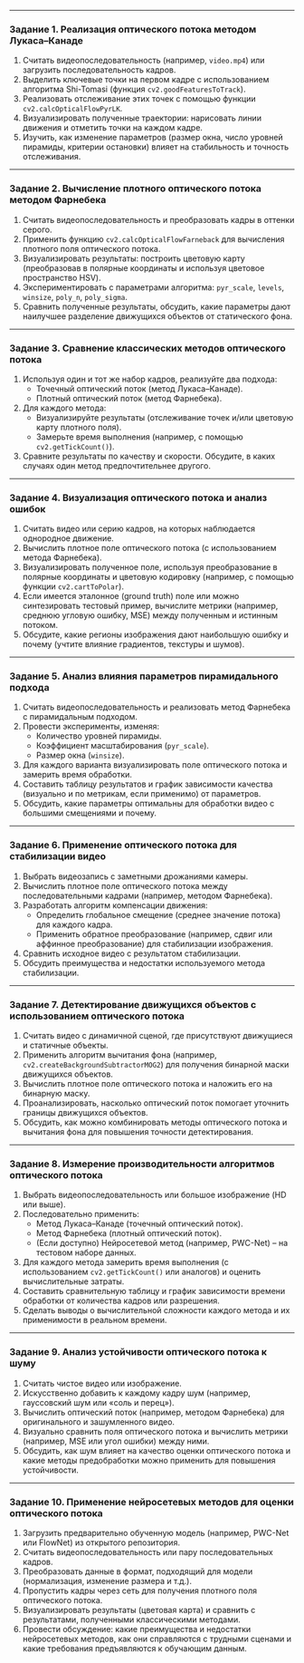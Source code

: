 
---

### **Задание 1. Реализация оптического потока методом Лукаса–Канаде**
1. Считать видеопоследовательность (например, `video.mp4`) или загрузить последовательность кадров.
2. Выделить ключевые точки на первом кадре с использованием алгоритма Shi-Tomasi (функция `cv2.goodFeaturesToTrack`).
3. Реализовать отслеживание этих точек с помощью функции `cv2.calcOpticalFlowPyrLK`.
4. Визуализировать полученные траектории: нарисовать линии движения и отметить точки на каждом кадре.
5. Изучить, как изменение параметров (размер окна, число уровней пирамиды, критерии остановки) влияет на стабильность и точность отслеживания.

---

### **Задание 2. Вычисление плотного оптического потока методом Фарнебека**
1. Считать видеопоследовательность и преобразовать кадры в оттенки серого.
2. Применить функцию `cv2.calcOpticalFlowFarneback` для вычисления плотного поля оптического потока.
3. Визуализировать результаты: построить цветовую карту (преобразовав в полярные координаты и используя цветовое пространство HSV).
4. Экспериментировать с параметрами алгоритма: `pyr_scale`, `levels`, `winsize`, `poly_n`, `poly_sigma`.
5. Сравнить полученные результаты, обсудить, какие параметры дают наилучшее разделение движущихся объектов от статического фона.

---

### **Задание 3. Сравнение классических методов оптического потока**
1. Используя один и тот же набор кадров, реализуйте два подхода:
   - Точечный оптический поток (метод Лукаса–Канаде).
   - Плотный оптический поток (метод Фарнебека).
2. Для каждого метода:
   - Визуализируйте результаты (отслеживание точек и/или цветовую карту плотного поля).
   - Замерьте время выполнения (например, с помощью `cv2.getTickCount()`).
3. Сравните результаты по качеству и скорости. Обсудите, в каких случаях один метод предпочтительнее другого.

---

### **Задание 4. Визуализация оптического потока и анализ ошибок**
1. Считать видео или серию кадров, на которых наблюдается однородное движение.
2. Вычислить плотное поле оптического потока (с использованием метода Фарнебека).
3. Визуализировать полученное поле, используя преобразование в полярные координаты и цветовую кодировку (например, с помощью функции `cv2.cartToPolar`).
4. Если имеется эталонное (ground truth) поле или можно синтезировать тестовый пример, вычислите метрики (например, среднюю угловую ошибку, MSE) между полученным и истинным потоком.
5. Обсудите, какие регионы изображения дают наибольшую ошибку и почему (учтите влияние градиентов, текстуры и шумов).

---

### **Задание 5. Анализ влияния параметров пирамидального подхода**
1. Считать видеопоследовательность и реализовать метод Фарнебека с пирамидальным подходом.
2. Провести эксперименты, изменяя:
   - Количество уровней пирамиды.
   - Коэффициент масштабирования (`pyr_scale`).
   - Размер окна (`winsize`).
3. Для каждого варианта визуализировать поле оптического потока и замерить время обработки.
4. Составить таблицу результатов и график зависимости качества (визуально и по метрикам, если применимо) от параметров.
5. Обсудить, какие параметры оптимальны для обработки видео с большими смещениями и почему.

---

### **Задание 6. Применение оптического потока для стабилизации видео**
1. Выбрать видеозапись с заметными дрожаниями камеры.
2. Вычислить плотное поле оптического потока между последовательными кадрами (например, методом Фарнебека).
3. Разработать алгоритм компенсации движения:
   - Определить глобальное смещение (среднее значение потока) для каждого кадра.
   - Применить обратное преобразование (например, сдвиг или аффинное преобразование) для стабилизации изображения.
4. Сравнить исходное видео с результатом стабилизации.
5. Обсудить преимущества и недостатки используемого метода стабилизации.

---

### **Задание 7. Детектирование движущихся объектов с использованием оптического потока**
1. Считать видео с динамичной сценой, где присутствуют движущиеся и статичные объекты.
2. Применить алгоритм вычитания фона (например, `cv2.createBackgroundSubtractorMOG2`) для получения бинарной маски движущихся объектов.
3. Вычислить плотное поле оптического потока и наложить его на бинарную маску.
4. Проанализировать, насколько оптический поток помогает уточнить границы движущихся объектов.
5. Обсудить, как можно комбинировать методы оптического потока и вычитания фона для повышения точности детектирования.

---

### **Задание 8. Измерение производительности алгоритмов оптического потока**
1. Выбрать видеопоследовательность или большое изображение (HD или выше).
2. Последовательно применить:
   - Метод Лукаса–Канаде (точечный оптический поток).
   - Метод Фарнебека (плотный оптический поток).
   - (Если доступно) Нейросетевой метод (например, PWC-Net) – на тестовом наборе данных.
3. Для каждого метода замерить время выполнения (с использованием `cv2.getTickCount()` или аналогов) и оценить вычислительные затраты.
4. Составить сравнительную таблицу и график зависимости времени обработки от количества кадров или разрешения.
5. Сделать выводы о вычислительной сложности каждого метода и их применимости в реальном времени.

---

### **Задание 9. Анализ устойчивости оптического потока к шуму**
1. Считать чистое видео или изображение.
2. Искусственно добавить к каждому кадру шум (например, гауссовский шум или «соль и перец»).
3. Вычислить оптический поток (например, методом Фарнебека) для оригинального и зашумленного видео.
4. Визуально сравнить поля оптического потока и вычислить метрики (например, MSE или угол ошибки) между ними.
5. Обсудить, как шум влияет на качество оценки оптического потока и какие методы предобработки можно применить для повышения устойчивости.

---

### **Задание 10. Применение нейросетевых методов для оценки оптического потока**
1. Загрузить предварительно обученную модель (например, PWC-Net или FlowNet) из открытого репозитория.
2. Считать видеопоследовательность или пару последовательных кадров.
3. Преобразовать данные в формат, подходящий для модели (нормализация, изменение размера и т.д.).
4. Пропустить кадры через сеть для получения плотного поля оптического потока.
5. Визуализировать результаты (цветовая карта) и сравнить с результатами, полученными классическими методами.
6. Провести обсуждение: какие преимущества и недостатки нейросетевых методов, как они справляются с трудными сценами и какие требования предъявляются к обучающим данным.

